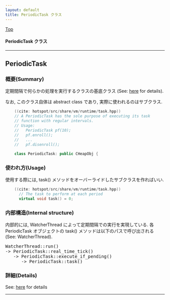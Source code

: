```yaml
---
layout: default
title: PeriodicTask クラス 
---
```

[Top](../index.html)

#### PeriodicTask クラス 



---
## <a name="noQXnw0etv" id="noQXnw0etv">PeriodicTask</a>

### 概要(Summary)
定期間隔で何らかの処理を実行するクラスの基底クラス (See: [here](nohcAO37b3.html) for details).

なお, このクラス自体は abstract class であり, 実際に使われるのはサブクラス.


```cpp
    ((cite: hotspot/src/share/vm/runtime/task.hpp))
    // A PeriodicTask has the sole purpose of executing its task
    // function with regular intervals.
    // Usage:
    //   PeriodicTask pf(10);
    //   pf.enroll();
    //   ...
    //   pf.disenroll();
    
    class PeriodicTask: public CHeapObj {
```

### 使われ方(Usage)
使用する際には, task() メソッドをオーバーライドしたサブクラスを作ればいい.


```cpp
    ((cite: hotspot/src/share/vm/runtime/task.hpp))
      // The task to perform at each period
      virtual void task() = 0;
```

### 内部構造(Internal structure)
内部的には, WatcherThread によって定期間隔での実行を実現している.
各 PeriodicTask オブジェクトの task() メソッドは以下のパスで呼び出される (See: WatcherThread).

<div class="flow-abst"><pre>
WatcherThread::run()
-&gt; PeriodicTask::real_time_tick()
   -&gt; PeriodicTask::execute_if_pending()
      -&gt; PeriodicTask::task()
</pre></div>




### 詳細(Details)
See: [here](../doxygen/classPeriodicTask.html) for details

---
